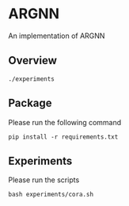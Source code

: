 # ARGNN

An implementation of ARGNN

## Overview

```./experiments```

## Package

Please run the following command

```
pip install -r requirements.txt
```

## Experiments

Please run the scripts

```
bash experiments/cora.sh
```
